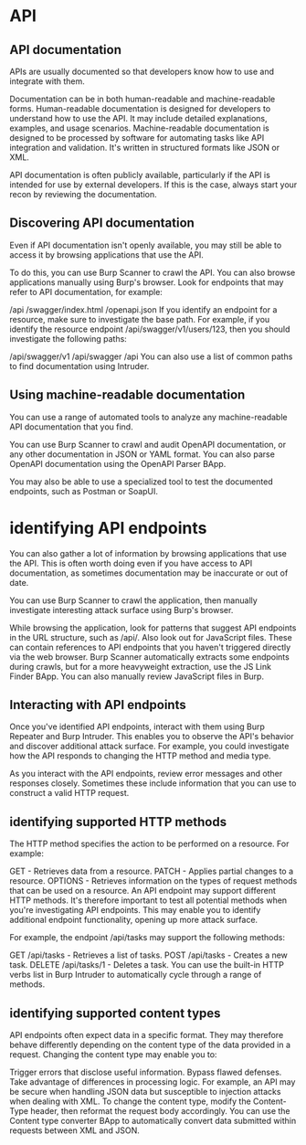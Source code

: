 # API 

## API documentation

APIs are usually documented so that developers know how to use and integrate with them.

Documentation can be in both human-readable and machine-readable forms. Human-readable documentation is designed for developers to understand how to use the API. It may include detailed explanations, examples, and usage scenarios. Machine-readable documentation is designed to be processed by software for automating tasks like API integration and validation. It's written in structured formats like JSON or XML.

API documentation is often publicly available, particularly if the API is intended for use by external developers. If this is the case, always start your recon by reviewing the documentation.

## Discovering API documentation 

Even if API documentation isn't openly available, you may still be able to access it by browsing applications that use the API.

To do this, you can use Burp Scanner to crawl the API. You can also browse applications manually using Burp's browser. Look for endpoints that may refer to API documentation, for example:

/api
/swagger/index.html
/openapi.json
If you identify an endpoint for a resource, make sure to investigate the base path. For example, if you identify the resource endpoint /api/swagger/v1/users/123, then you should investigate the following paths:

/api/swagger/v1
/api/swagger
/api
You can also use a list of common paths to find documentation using Intruder.

## Using machine-readable documentation 

You can use a range of automated tools to analyze any machine-readable API documentation that you find.

You can use Burp Scanner to crawl and audit OpenAPI documentation, or any other documentation in JSON or YAML format. You can also parse OpenAPI documentation using the OpenAPI Parser BApp.

You may also be able to use a specialized tool to test the documented endpoints, such as Postman or SoapUI.

# identifying API endpoints

You can also gather a lot of information by browsing applications that use the API. This is often worth doing even if you have access to API documentation, as sometimes documentation may be inaccurate or out of date.

You can use Burp Scanner to crawl the application, then manually investigate interesting attack surface using Burp's browser.

While browsing the application, look for patterns that suggest API endpoints in the URL structure, such as /api/. Also look out for JavaScript files. These can contain references to API endpoints that you haven't triggered directly via the web browser. Burp Scanner automatically extracts some endpoints during crawls, but for a more heavyweight extraction, use the JS Link Finder BApp. You can also manually review JavaScript files in Burp.


## Interacting with API endpoints

Once you've identified API endpoints, interact with them using Burp Repeater and Burp Intruder. This enables you to observe the API's behavior and discover additional attack surface. For example, you could investigate how the API responds to changing the HTTP method and media type.

As you interact with the API endpoints, review error messages and other responses closely. Sometimes these include information that you can use to construct a valid HTTP request.

## identifying supported HTTP methods

The HTTP method specifies the action to be performed on a resource. For example:

GET - Retrieves data from a resource.
PATCH - Applies partial changes to a resource.
OPTIONS - Retrieves information on the types of request methods that can be used on a resource.
An API endpoint may support different HTTP methods. It's therefore important to test all potential methods when you're investigating API endpoints. This may enable you to identify additional endpoint functionality, opening up more attack surface.

For example, the endpoint /api/tasks may support the following methods:

GET /api/tasks - Retrieves a list of tasks.
POST /api/tasks - Creates a new task.
DELETE /api/tasks/1 - Deletes a task.
You can use the built-in HTTP verbs list in Burp Intruder to automatically cycle through a range of methods.

## identifying supported content types 

API endpoints often expect data in a specific format. They may therefore behave differently depending on the content type of the data provided in a request. Changing the content type may enable you to:

Trigger errors that disclose useful information.
Bypass flawed defenses.
Take advantage of differences in processing logic. For example, an API may be secure when handling JSON data but susceptible to injection attacks when dealing with XML.
To change the content type, modify the Content-Type header, then reformat the request body accordingly. You can use the Content type converter BApp to automatically convert data submitted within requests between XML and JSON.







